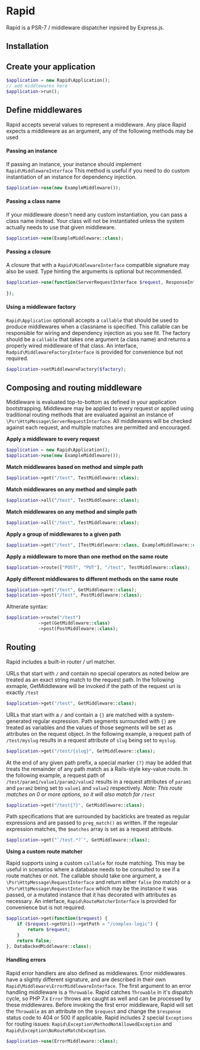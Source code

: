 # Rapid
Rapid is a PSR-7 / middleware dispatcher inpsired by Express.js.

## Installation

## Create your application
```php
$application = new Rapid\Application();
// add middlewares here
$application->run();
```

## Define middlewares
Rapid accepts several values to represent a middleware. 
Any place Rapid expects a middleware as an argument, any of the following methods may be used

#### Passing an instance
If passing an instance, your instance should implement `Rapid\MiddlewareInterface`
This method is useful if you need to do custom instantiation of an instance for dependency injection.

```php
$application->use(new ExampleMiddleware());
```

#### Passing a class name
If your middleware doesn't need any custom instantiation, you can pass a class name instead. Your class will not be instantiated unless the system actually needs to use that given middleware.

```php
$application->use(ExampleMiddleware::class);
```

#### Passing a closure
A closure that with a `Rapid\MiddlewareInterface` compatible signature
may also be used. Type hinting the arguments is optional but recommended.

```php
$application->use(function(ServerRequestInterface $request, ResponseInterface $response, callable $next) {
    
});
```

#### Using a middleware factory
`Rapid\Application` optionall accepts a `callable` that should be used to produce middlewares when a classname is specified. 
This callable can be responsible for wiring and dependency injection as you see fit. 
The factory should be a `callable` that takes one argument (a class name) and returns a properly wired middleware of that class.
An interface, `Radpid\MiddlewareFactoryInterface` is provided for convenience but not required.

```php
$application->setMiddlewareFactory($factory);
```

## Composing and routing middleware
Middleware is evaluated top-to-bottom as defined in your application bootstrapping. 
Middleware may be applied to every request or applied using traditional routing methods that are evaluated against an instance of `\Psr\HttpMessage\ServerRequestInterface`. 
All middlewares will be checked against each request, and multiple matches are permitted and encouraged.

**Apply a middleware to every request**
```php
$application = new Rapid\Application();
$application->use(new ExampleMiddleware());
```

**Match middlewares based on method and simple path**
```php
$application->get("/test", TestMiddleware::class);
```

**Match middlewares on any method and simple path**
```php
$application->all("/test", TestMiddleware::class);
```

**Match middlewares on any method and simple path**
```php
$application->all("/test", TestMiddleware::class);
```

**Apply a group of middlewares to a given path**
```php
$application->get("/test", [TestMiddleware::class, ExampleMiddleware::class]);
```

**Apply a middleware to more than one method on the same route**
```php
$application->route(["POST", "PUT"], "/test", TestMiddleware::class);
```

**Apply different middlewares to different methods on the same route**
```php
$application->get("/test", GetMiddleware::class);
$application->post("/test", PostMiddleware::class);
```
Altnerate syntax:
```php
$application->route("/test")
            ->get(GetMiddleware::class)
            ->post(PostMiddleware::class);
```

## Routing
Rapid includes a built-in router / url matcher.

URLs that start with `/` and contain no special operators as noted below are treated as an exact string match to the request path. In the following exmaple, GetMiddleware will be invoked if the path of the request uri is exactly `/test`
```php
$application->get("/test", GetMiddleware::class);
```

URLs that start with a `/` and contain a `{}` are matched with a system-generated regular expression. Path segments surrounded with `{}` are treated as variables and the values of those segments will be set as attributes on the request object.
In the following example, a request path of `/test/myslug` results in a request attribute of `slug` being set to `myslug`.
```php
$application->get("/test/{slug}", GetMiddleware::class);
```

At the end of any given path prefix, a special marker `{?}` may be added that treats the remainder of any path match as a Rails-style key-value route.
In the following example, a request path of `/test/param1/value1/param2/value2` results in a request attributes of `param1` and `param2` being set to `value1` and `value2` respectively. 
*Note: This route matches on 0 or more options, so it will also match for `/test`* 
```php
$application->get("/test{?}", GetMiddleware::class);
```

Path specifications that are surrounded by backticks are treated as regular expressions and are passed to `preg_match()` as written. If the regeular expression matches, the `$matches` array is set as a request attribute.
```php
$application->get("`/test.*?`", GetMiddleware::class);
```

**Using a custom route matcher**

Rapid supports using a custom `callable` for route matching. This may be useful in scenarios where a database needs to be consulted to see if a route matches or not. 
The callable should take one argument, a `\Psr\HttpMessage\RequestInterface` and return either `false` (no match) or a `\Psr\HttpMessage\RequestInterface` which may be the instance it was passed, or a mutated instance that it has decorated with attributes as necessary. 
An interface, `Rapid\RouteMatcherInterface` is provided for convenience but is not required.
```php
$application->get(function($request) {
    if ($request->getUri()->getPath = "/complex-logic") {
        return $request;    
    }
    return false;    
}, DataBackedMiddleware::class);
```

#### Handling errors
Rapid error handlers are also defined as middlewares. Error middlewares have a slightly different signature, and are described in their own `Rapid\Middleware\ErrorMiddlewareInterface`. 
The first argument to an error handling middleware is a `Throwable`. Rapid catches `Throwable` in it's dispatch cycle, so PHP 7.x `Error` throws are caught as well and can be processed by these middlewares. 
Before invoking the first error middleware, Rapid will set the `Throwable` as an attribute on the `$request` and change the `$response` status code to 404 or 500 if applicable. 
Rapid includes 2 special `Exceptions` for routing issues: `Rapid\Exception\MethodNotAllowedException` and `Rapid\Exception\NoRouteMatchException`.

```php
$application->use(ErrorMiddleware::class);
```